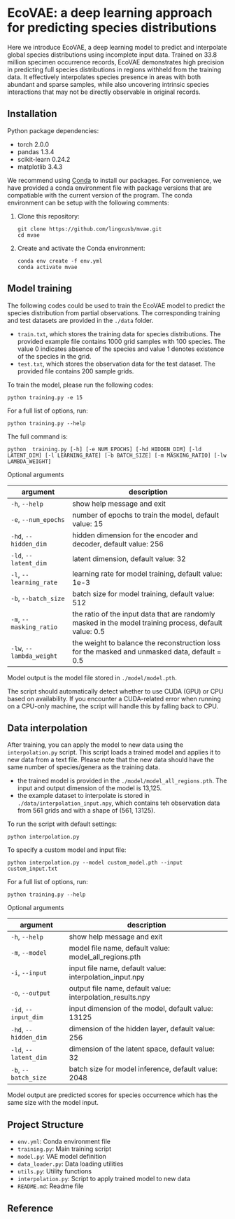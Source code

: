 # EcoVAE: a deep learning approach for predicting species distributions

Here we introduce EcoVAE, a deep learning model to predict and interpolate global species distributions using incomplete input data. Trained on 33.8 million specimen occurrence records, EcoVAE demonstrates high precision in predicting full species distributions in regions withheld from the training data. It effectively interpolates species presence in areas with both abundant and sparse samples, while also uncovering intrinsic species interactions that may not be directly observable in original records.

## Installation
Python package dependencies:
- torch 2.0.0
- pandas 1.3.4
- scikit-learn 0.24.2
- matplotlib 3.4.3

We recommend using [Conda](https://docs.conda.io/en/latest/index.html) to install our packages. For convenience, we have provided a conda environment file with package versions that are compatiable with the current version of the program. The conda environment can be setup with the following comments:

1. Clone this repository:
   ```
   git clone https://github.com/lingxusb/mvae.git
   cd mvae
   ```

2. Create and activate the Conda environment:
   ```
   conda env create -f env.yml
   conda activate mvae
   ```

## Model training

The following codes could be used to train the EcoVAE model to predict the species distribution from partial observations. The corresponding training and test datasets are provided in the ```./data``` folder.

- ```train.txt```, which stores the training data for species distributions. The provided example file contains 1000 grid samples with 100 species. The value 0 indicates absence of the species and value 1 denotes existence of the species in the grid.
- ```test.txt```, which stores the observation data for the test dataset. The provided file contains 200 sample grids.


To train the model, please run the following codes:

```
python training.py -e 15
```

For a full list of options, run:

```
python training.py --help
```
The full command is:
```
python  training.py [-h] [-e NUM_EPOCHS] [-hd HIDDEN_DIM] [-ld LATENT_DIM] [-l LEARNING_RATE] [-b BATCH_SIZE] [-m MASKING_RATIO] [-lw LAMBDA_WEIGHT]
```

Optional arguments

| argument | description |
| ------------- | ------------- |
| ```-h```, ```--help```  | show help message and exit  |
|  ```-e```, ```--num_epochs```| number of epochs to train the model, default value: 15  |
| ```-hd```, ```--hidden_dim```| hidden dimension for the encoder and decoder, default value: 256  |
| ```-ld```, ```--latent_dim``` | latent dimension, default value: 32  |
| ```-l```, ```--learning_rate``` | learning rate for model training, default value: 1e-3 |
| ```-b```, ```--batch_size``` | batch size for model training, default value: 512  |
| ```-m```, ```--masking_ratio``` | the ratio of the input data that are randomly masked in the model training process, default value: 0.5 |
| ```-lw```, ```--lambda_weight``` | the weight to balance the reconstruction loss for the masked and unmasked data, default = 0.5  |

Model output is the model file stored in ```./model/model.pth```.

The script should automatically detect whether to use CUDA (GPU) or CPU based on availability. If you encounter a CUDA-related error when running on a CPU-only machine, the script will handle this by falling back to CPU.

## Data interpolation

After training, you can apply the model to new data using the `interpolation.py` script. This script loads a trained model and applies it to new data from a text file. Please note that the new data should have the same number of species/genera as the training data.

- the trained model is provided in the ```./model/model_all_regions.pth```. The input and output dimension of the model is 13,125.
- the example dataset to interpolate is stored in ```./data/interpolation_input.npy```, which contains teh observation data from 561 grids and with a shape of (561, 13125).


To run the script with default settings:

```
python interpolation.py
```

To specify a custom model and input file:

```
python interpolation.py --model custom_model.pth --input custom_input.txt
```
For a full list of options, run:

```
python training.py --help
```

Optional arguments

| argument | description |
| ------------- | ------------- |
| ```-h```, ```--help```  | show help message and exit  |
|  ```-m```, ```--model```| model file name, default value: model_all_regions.pth  |
| ```-i```, ```--input```| input file name, default value: interpolation_input.npy  |
| ```-o```, ```--output``` | output file name, default value: interpolation_results.npy  |
| ```-id```, ```--input_dim``` | input dimension of the model, default value: 13125 |
| ```-hd```, ```--hidden_dim``` | dimension of the hidden layer, default value: 256  |
| ```-ld```, ```--latent_dim``` | dimension of the latent space, default value: 32 |
| ```-b```, ```--batch_size``` | batch size for model inference, default value: 2048  |

Model output are predicted scores for species occurrence which has the same size with the model input.

## Project Structure

- `env.yml`: Conda environment file
- `training.py`: Main training script
- `model.py`: VAE model definition
- `data_loader.py`: Data loading utilities
- `utils.py`: Utility functions
- `interpolation.py`: Script to apply trained model to new data
- `README.md`: Readme file

## Reference
